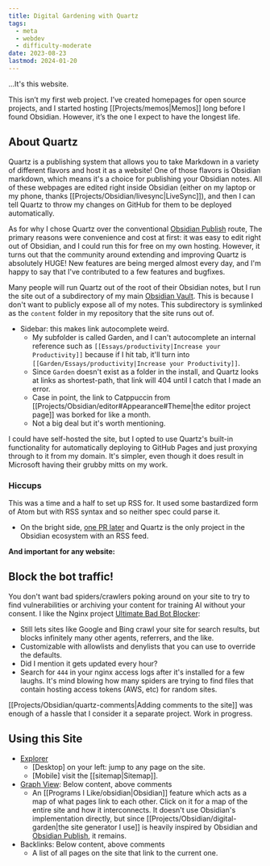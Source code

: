```yaml
---
title: Digital Gardening with Quartz
tags:
  - meta
  - webdev
  - difficulty-moderate
date: 2023-08-23
lastmod: 2024-01-20
---
```

...It's this website.

This isn’t my first web project. I’ve created homepages for open source projects, and I started hosting [[Projects/memos|Memos]] long before I found Obsidian. However, it’s the one I expect to have the longest life. 
## About Quartz
Quartz is a publishing system that allows you to take Markdown in a variety of different flavors and host it as a website! One of those flavors is Obsidian markdown, which means it's a choice for publishing your Obsidian notes. All of these webpages are edited right inside Obsidian (either on my laptop or my phone, thanks [[Projects/Obsidian/livesync|LiveSync]]), and then I can tell Quartz to throw my changes on GitHub for them to be deployed automatically.

As for why I chose Quartz over the conventional [Obsidian Publish](https://obsidian.md/publish) route, The primary reasons were convenience and cost at first: it was easy to edit right out of Obsidian, and I could run this for free on my own hosting. However, it turns out that the community around extending and improving Quartz is absolutely HUGE! New features are being merged almost every day, and I'm happy to say that I've contributed to a few features and bugfixes.

Many people will run Quartz out of the root of their Obsidian notes, but I run the site out of a subdirectory of my main [Obsidian Vault](https://help.obsidian.md/Getting+started/Create+a+vault). This is because I don't want to publicly expose all of my notes. This subdirectory is symlinked as the `content` folder in my repository that the site runs out of. 
- Sidebar: this makes link autocomplete weird. 
	- My subfolder is called Garden, and I can't autocomplete an internal reference such as `[[Essays/productivity|Increase your Productivity]]` because if I hit tab, it'll turn into `[[Garden/Essays/productivity|Increase your Productivity]]`. 
	- Since `Garden` doesn't exist as a folder in the install, and Quartz looks at links as shortest-path, that link will 404 until I catch that I made an error. 
	- Case in point, the link to Catppuccin from [[Projects/Obsidian/editor#Appearance#Theme|the editor project page]] was borked for like a month.
	- Not a big deal but it's worth mentioning.

I could have self-hosted the site, but I opted to use Quartz's built-in functionality for automatically deploying to GitHub Pages and just proxying through to it from my domain. It's simpler, even though it does result in Microsoft having their grubby mitts on my work.
### Hiccups
This was a time and a half to set up RSS for. It used some bastardized form of Atom but with RSS syntax and so neither spec could parse it.
- On the bright side, [one PR later](https://github.com/jackyzha0/quartz/pull/407) and Quartz is the only project in the Obsidian ecosystem with an RSS feed. 

**And important for any website:** 
## Block the bot traffic! 
You don't want bad spiders/crawlers poking around on your site to try to find vulnerabilities or archiving your content for training AI without your consent. I like the Nginx project [Ultimate Bad Bot Blocker](https://github.com/mitchellkrogza/nginx-ultimate-bad-bot-blocker): 
- Still lets sites like Google and Bing crawl your site for search results, but blocks infinitely many other agents, referrers, and the like. 
- Customizable with allowlists and denylists that you can use to override the defaults. 
- Did I mention it gets updated every hour? 
- Search for `444` in your nginx access logs after it's installed for a few laughs. It's mind blowing how many spiders are trying to find files that contain hosting access tokens (AWS, etc) for random sites.

[[Projects/Obsidian/quartz-comments|Adding comments to the site]] was enough of a hassle that I consider it a separate project. Work in progress.

## Using this Site
- [Explorer](https://quartz.jzhao.xyz/features/explorer) 
	- \[Desktop\] on your left: jump to any page on the site.
	- \[Mobile\] visit the [[sitemap|Sitemap]].
- [Graph View](https://help.obsidian.md/Plugins/Graph+view): Below content, above comments
	- An [[Programs I Like/obsidian|Obsidian]] feature which acts as a map of what pages link to each other. Click on it for a map of the entire site and how it interconnects. It doesn't use Obsidian's implementation directly, but since [[Projects/Obsidian/digital-garden|the site generator I use]] is heavily inspired by Obsidian and [Obsidian Publish]( https://obsidian.md/publish ), it remains.
- Backlinks: Below content, above comments
	- A list of all pages on the site that link to the current one.